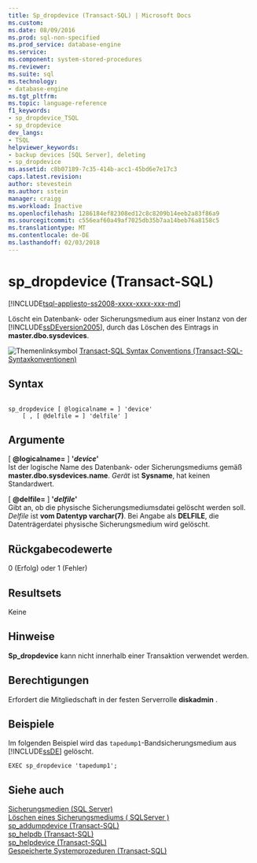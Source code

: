 ```yaml
---
title: Sp_dropdevice (Transact-SQL) | Microsoft Docs
ms.custom: 
ms.date: 08/09/2016
ms.prod: sql-non-specified
ms.prod_service: database-engine
ms.service: 
ms.component: system-stored-procedures
ms.reviewer: 
ms.suite: sql
ms.technology:
- database-engine
ms.tgt_pltfrm: 
ms.topic: language-reference
f1_keywords:
- sp_dropdevice_TSQL
- sp_dropdevice
dev_langs:
- TSQL
helpviewer_keywords:
- backup devices [SQL Server], deleting
- sp_dropdevice
ms.assetid: c8b07189-7c35-414b-acc1-45bd6e7e17c3
caps.latest.revision: 
author: stevestein
ms.author: sstein
manager: craigg
ms.workload: Inactive
ms.openlocfilehash: 1286184ef82308ed12c8c8209b14eeb2a83f86a9
ms.sourcegitcommit: c556eaf60a49af7025db35b7aa14beb76a8158c5
ms.translationtype: MT
ms.contentlocale: de-DE
ms.lasthandoff: 02/03/2018
---
```

# <a name="spdropdevice-transact-sql"></a>sp_dropdevice (Transact-SQL)
[!INCLUDE[tsql-appliesto-ss2008-xxxx-xxxx-xxx-md](../../includes/tsql-appliesto-ss2008-xxxx-xxxx-xxx-md.md)]

  Löscht ein Datenbank- oder Sicherungsmedium aus einer Instanz von der [!INCLUDE[ssDEversion2005](../../includes/ssdeversion2005-md.md)], durch das Löschen des Eintrags in **master.dbo.sysdevices**.  
   
 ![Themenlinksymbol](../../database-engine/configure-windows/media/topic-link.gif "Topic link icon") [Transact-SQL Syntax Conventions (Transact-SQL-Syntaxkonventionen)](../../t-sql/language-elements/transact-sql-syntax-conventions-transact-sql.md)  
  
## <a name="syntax"></a>Syntax  
  
```  
  
sp_dropdevice [ @logicalname = ] 'device'   
    [ , [ @delfile = ] 'delfile' ]  
```  
  
## <a name="arguments"></a>Argumente  
 [ **@logicalname=** ] **'***device***'**  
 Ist der logische Name des Datenbank- oder Sicherungsmediums gemäß **master.dbo.sysdevices.name**. *Gerät* ist **Sysname**, hat keinen Standardwert.  
  
 [ **@delfile=** ] **'***delfile***'**  
 Gibt an, ob die physische Sicherungsmediumsdatei gelöscht werden soll. *Delfile* ist **vom Datentyp varchar(7)**. Bei Angabe als **DELFILE**, die Datenträgerdatei physische Sicherungsmedium wird gelöscht.  
  
## <a name="return-code-values"></a>Rückgabecodewerte  
 0 (Erfolg) oder 1 (Fehler)  
  
## <a name="result-sets"></a>Resultsets  
 Keine  
  
## <a name="remarks"></a>Hinweise  
 **Sp_dropdevice** kann nicht innerhalb einer Transaktion verwendet werden.  
  
## <a name="permissions"></a>Berechtigungen  
 Erfordert die Mitgliedschaft in der festen Serverrolle **diskadmin** .  
  
## <a name="examples"></a>Beispiele  
 Im folgenden Beispiel wird das `tapedump1`-Bandsicherungsmedium aus [!INCLUDE[ssDE](../../includes/ssde-md.md)] gelöscht.  
  
```  
EXEC sp_dropdevice 'tapedump1';  
```  
  
## <a name="see-also"></a>Siehe auch  
 [Sicherungsmedien &#40;SQL Server&#41;](../../relational-databases/backup-restore/backup-devices-sql-server.md)   
 [Löschen eines Sicherungsmediums &#40; SQLServer &#41;](../../relational-databases/backup-restore/delete-a-backup-device-sql-server.md)   
 [sp_addumpdevice &#40;Transact-SQL&#41;](../../relational-databases/system-stored-procedures/sp-addumpdevice-transact-sql.md)   
 [sp_helpdb &#40;Transact-SQL&#41;](../../relational-databases/system-stored-procedures/sp-helpdb-transact-sql.md)   
 [sp_helpdevice &#40;Transact-SQL&#41;](../../relational-databases/system-stored-procedures/sp-helpdevice-transact-sql.md)   
 [Gespeicherte Systemprozeduren &#40;Transact-SQL&#41;](../../relational-databases/system-stored-procedures/system-stored-procedures-transact-sql.md)  
  
  
